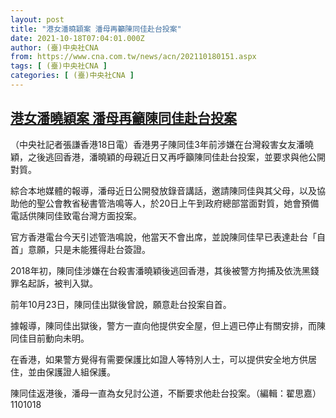 ```yaml
---
layout: post
title: "港女潘曉穎案 潘母再籲陳同佳赴台投案"
date: 2021-10-18T07:04:01.000Z
author: (臺)中央社CNA
from: https://www.cna.com.tw/news/acn/202110180151.aspx
tags: [ (臺)中央社CNA ]
categories: [ (臺)中央社CNA ]
---
```

<!--1634540641000-->
[港女潘曉穎案 潘母再籲陳同佳赴台投案](https://www.cna.com.tw/news/acn/202110180151.aspx)
------

<div>
<div></div><div><p>（中央社記者張謙香港18日電）香港男子陳同佳3年前涉嫌在台灣殺害女友潘曉穎，之後逃回香港，潘曉穎的母親近日又再呼籲陳同佳赴台投案，並要求與他公開對質。</p><p>綜合本地媒體的報導，潘母近日公開發放錄音講話，邀請陳同佳與其父母，以及協助他的聖公會教省秘書管浩鳴等人，於20日上午到政府總部當面對質，她會預備電話供陳同佳致電台灣方面投案。</p><p>官方香港電台今天引述管浩鳴說，他當天不會出席，並說陳同佳早已表達赴台「自首」意願，只是未能獲得赴台簽證。</p><p>2018年初，陳同佳涉嫌在台殺害潘曉穎後逃回香港，其後被警方拘捕及依洗黑錢罪名起訴，被判入獄。</p><p>前年10月23日，陳同佳出獄後曾說，願意赴台投案自首。</p><p>據報導，陳同佳出獄後，警方一直向他提供安全屋，但上週已停止有關安排，而陳同佳目前動向未明。</p><p>在香港，如果警方覺得有需要保護比如證人等特別人士，可以提供安全地方供居住，並由保護證人組保護。</p><p>陳同佳返港後，潘母一直為女兒討公道，不斷要求他赴台投案。（編輯：翟思嘉）1101018</p></div>
</div>
